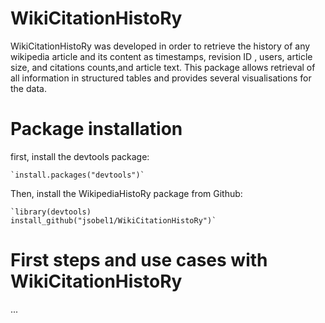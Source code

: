 # WikiCitationHistoRy
WikiCitationHistoRy was developed in order to retrieve the history of any wikipedia article and its content as timestamps, revision ID , users, article size, and citations counts,and article text. This package allows retrieval of all information in structured tables and provides several visualisations for the data.

# Package installation

first, install the devtools package:

 	`install.packages("devtools")`

Then, install the WikipediaHistoRy package from Github:

	`library(devtools)
	install_github("jsobel1/WikiCitationHistoRy")`

# First steps and use cases with WikiCitationHistoRy

...
